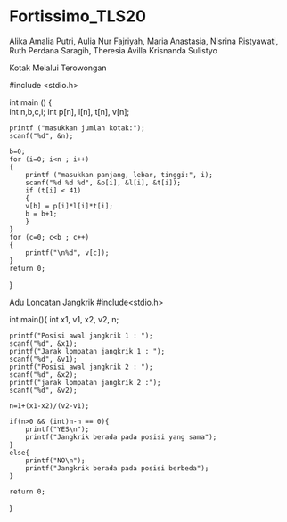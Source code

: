 # Fortissimo_TLS20
Alika Amalia Putri, Aulia Nur Fajriyah, Maria Anastasia, Nisrina Ristyawati, Ruth Perdana Saragih, Theresia Avilla Krisnanda Sulistyo 

Kotak Melalui Terowongan

#include <stdio.h>

int main () 
{	
	int n,b,c,i;
	int p[n], l[n], t[n], v[n];
	
	printf ("masukkan jumlah kotak:");
	scanf("%d", &n);
	
	b=0;
	for (i=0; i<n ; i++)
	{
		printf ("masukkan panjang, lebar, tinggi:", i);
		scanf("%d %d %d", &p[i], &l[i], &t[i]);
		if (t[i] < 41)
		{
		v[b] = p[i]*l[i]*t[i];
		b = b+1;
		}
	}
	for (c=0; c<b ; c++)
	{
		printf("\n%d", v[c]);
	}
	return 0;
}

Adu Loncatan Jangkrik
#include<stdio.h>

int main(){
	int x1, v1, x2, v2, n;
	
	printf("Posisi awal jangkrik 1 : ");
	scanf("%d", &x1);
	printf("Jarak lompatan jangkrik 1 : ");
	scanf("%d", &v1);
	printf("Posisi awal jangkrik 2 : ");
	scanf("%d", &x2);
	printf("jarak lompatan jangkrik 2 :");
	scanf("%d", &v2);
	
	n=1+(x1-x2)/(v2-v1);
	
	if(n>0 && (int)n-n == 0){
		printf("YES\n");
		printf("Jangkrik berada pada posisi yang sama");
	}
	else{
		printf("NO\n");
		printf("Jangkrik berada pada posisi berbeda");
	}
	
	return 0;
}
